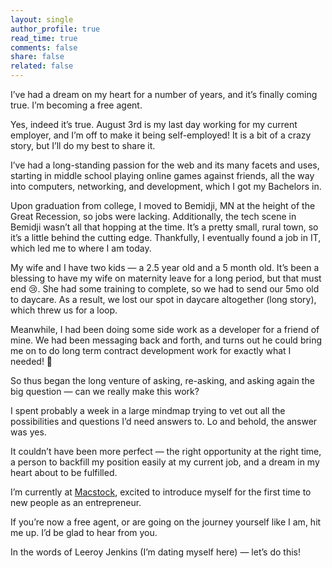 ```yaml
---
layout: single
author_profile: true
read_time: true
comments: false
share: false
related: false
---
```


I’ve had a dream on my heart for a number of years, and it’s finally coming true. I’m becoming a free agent. 

Yes, indeed it’s true. August 3rd is my last day working for my current employer, and I’m off to make it being self-employed! It is a bit of a crazy story, but I’ll do my best to share it. 

I’ve had a long-standing passion for the web and its many facets and uses, starting in middle school playing online games against friends, all the way into computers, networking, and development, which I got my Bachelors in. 

Upon graduation from college, I moved to Bemidji, MN at the height of the Great Recession, so jobs were lacking. Additionally, the tech scene in Bemidji wasn’t all that hopping at the time. It’s a pretty small, rural town, so it’s a little behind the cutting edge. Thankfully, I eventually found a job in IT, which led me to where I am today. 

My wife and I have two kids — a 2.5 year old and a 5 month old. It’s been a blessing to have my wife on maternity leave for a long period, but that must end 😢. She had some training to complete, so we had to send our 5mo old to daycare. As a result, we lost our spot in daycare altogether (long story), which threw us for a loop. 

Meanwhile, I had been doing some side work as a developer for a friend of mine. We had been messaging back and forth, and turns out he could bring me on to do long term contract development work for exactly what I needed! 🙌

So thus began the long venture of asking, re-asking, and asking again the big question — can we really make this work?

I spent probably a week in a large mindmap trying to vet out all the possibilities and questions I’d need answers to. Lo and behold, the answer was yes. 

It couldn’t have been more perfect — the right opportunity at the right time, a person to backfill my position easily at my current job, and a dream in my heart about to be fulfilled. 

I’m currently at [Macstock](http://macstockconferenceandexpo.com), excited to introduce myself for the first time to new people as an entrepreneur.

If you’re now a free agent, or are going on the journey yourself like I am, hit me up. I’d be glad to hear from you. 

In the words of Leeroy Jenkins (I’m dating myself here) — let’s do this!

